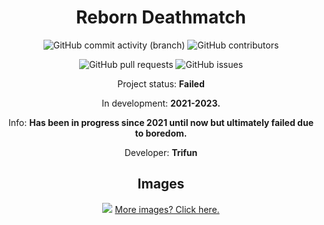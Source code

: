 <div align="center">
 
<h1>Reborn Deathmatch</h1>

![GitHub commit activity (branch)](https://img.shields.io/github/commit-activity/y/trysha-rbrn/reborn-dm)
![GitHub contributors](https://img.shields.io/github/contributors/trysha-rbrn/reborn-dm)

![GitHub pull requests](https://img.shields.io/github/issues-pr/Trysha-rbrn/reborn-dm)
![GitHub issues](https://img.shields.io/github/issues/Trysha-rbrn/reborn-dm)

Project status: **Failed**

In development: **2021-2023.**

Info: **Has been in progress since 2021 until now but ultimately failed due to boredom.**

Developer: **Trifun**
 ## Images
<img src="https://i.imgur.com/uKB7zXO.png">
<a href="https://imgur.com/a/RYGPj4b">More images? Click here.</a>
</div>
